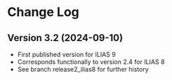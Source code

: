 # Change Log

## Version 3.2 (2024-09-10)
- First published version for ILIAS 9
- Corresponds functionally to version 2.4 for ILIAS 8
- See branch release2_ilias8 for further history